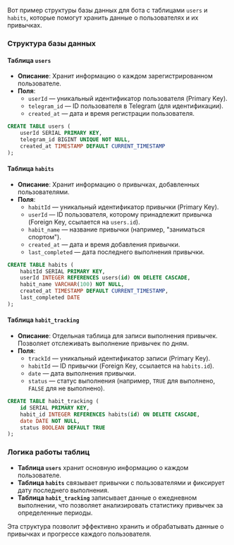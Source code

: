 Вот пример структуры базы данных для бота с таблицами `users` и `habits`, которые помогут хранить данные о пользователях и их привычках.

### Структура базы данных

#### Таблица `users`
   - **Описание**: Хранит информацию о каждом зарегистрированном пользователе.
   - **Поля**:
     - `userId` — уникальный идентификатор пользователя (Primary Key).
     - `telegram_id` — ID пользователя в Telegram (для идентификации).
     - `created_at` — дата и время регистрации пользователя.

   ```sql
   CREATE TABLE users (
       userId SERIAL PRIMARY KEY,
       telegram_id BIGINT UNIQUE NOT NULL,
       created_at TIMESTAMP DEFAULT CURRENT_TIMESTAMP
   );
   ```

#### Таблица `habits`
   - **Описание**: Хранит информацию о привычках, добавленных пользователями.
   - **Поля**:
     - `habitId` — уникальный идентификатор привычки (Primary Key).
     - `userId` — ID пользователя, которому принадлежит привычка (Foreign Key, ссылается на `users.id`).
     - `habit_name` — название привычки (например, "заниматься спортом").
     - `created_at` — дата и время добавления привычки.
     - `last_completed` — дата последнего выполнения привычки.
   
   ```sql
   CREATE TABLE habits (
       habitId SERIAL PRIMARY KEY,
       userId INTEGER REFERENCES users(id) ON DELETE CASCADE,
       habit_name VARCHAR(100) NOT NULL,
       created_at TIMESTAMP DEFAULT CURRENT_TIMESTAMP,
       last_completed DATE
   );
   ```

#### Таблица `habit_tracking`
   - **Описание**: Отдельная таблица для записи выполнения привычек. Позволяет отслеживать выполнение привычек по дням.
   - **Поля**:
     - `trackId` — уникальный идентификатор записи (Primary Key).
     - `habitId` — ID привычки (Foreign Key, ссылается на `habits.id`).
     - `date` — дата выполнения привычки.
     - `status` — статус выполнения (например, `TRUE` для выполнено, `FALSE` для не выполнено).

   ```sql
   CREATE TABLE habit_tracking (
       id SERIAL PRIMARY KEY,
       habit_id INTEGER REFERENCES habits(id) ON DELETE CASCADE,
       date DATE NOT NULL,
       status BOOLEAN DEFAULT TRUE
   );
   ```

### Логика работы таблиц

- **Таблица `users`** хранит основную информацию о каждом пользователе.
- **Таблица `habits`** связывает привычки с пользователями и фиксирует дату последнего выполнения.
- **Таблица `habit_tracking`** записывает данные о ежедневном выполнении, что позволяет анализировать статистику привычек за определенные периоды.

Эта структура позволит эффективно хранить и обрабатывать данные о привычках и прогрессе каждого пользователя.
